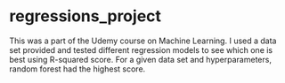 # regressions_project

This was a part of the Udemy course on Machine Learning. I used a data set provided and tested different regression models to see which one is best using R-squared score. For a given data set and hyperparameters, random forest had the highest score. 
